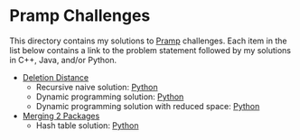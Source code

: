 Pramp Challenges
================

This directory contains my solutions to [Pramp](https://www.pramp.com/)
challenges. Each item in the list below contains a link to the problem
statement followed by my solutions in C++, Java, and/or Python.

* [Deletion Distance](https://www.pramp.com/challenge/61ojWAjLJbhob2nP2q1O)
  - Recursive naive solution:
    [Python](python/deletion_distance_naive.py)
  - Dynamic programming solution:
    [Python](python/deletion_distance_dp.py)
  - Dynamic programming solution with reduced space:
    [Python](python/deletion_distance_dpo.py)
* [Merging 2 Packages](https://www.pramp.com/challenge/L3wQBnQYAEh5K97W9ONK)
  - Hash table solution:
    [Python](python/merging_packages.py)
